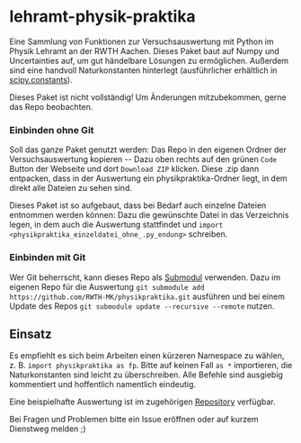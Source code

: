 # lehramt-physik-praktika
Eine Sammlung von Funktionen zur Versuchsauswertung mit Python im Physik Lehramt an der RWTH Aachen.
Dieses Paket baut auf Numpy und Uncertainties auf, um gut händelbare Lösungen zu ermöglichen. Außerdem sind eine
handvoll Naturkonstanten hinterlegt (ausführlicher erhältlich in 
[scipy.constants](https://docs.scipy.org/doc/scipy/reference/constants.html)).

Dieses Paket ist nicht vollständig! Um Änderungen mitzubekommen, gerne das Repo beobachten.
### Einbinden ohne Git
Soll das ganze Paket genutzt werden: Das Repo in den eigenen Ordner der Versuchsauswertung kopieren -- Dazu oben 
rechts auf den grünen `Code` Button der Webseite und dort `Download ZIP` klicken. Diese .zip dann entpacken, dass 
in der Auswertung ein physikpraktika-Ordner liegt, in dem direkt alle Dateien zu sehen sind. 

Dieses Paket ist so aufgebaut, dass bei Bedarf auch einzelne Dateien entnommen werden können: Dazu die gewünschte 
Datei in das Verzeichnis legen, in dem auch die Auswertung stattfindet und 
`import <physikpraktika_einzeldatei_ohne_.py_endung>` schreiben.

### Einbinden mit Git
Wer Git beherrscht, kann dieses Repo als [Submodul](https://github.blog/2016-02-01-working-with-submodules/)
verwenden. Dazu im eigenen Repo für die Auswertung ``git submodule add https://github.com/RWTH-MK/physikpraktika.git`` 
ausführen und bei einem Update des Repos ``git submodule update --recursive --remote`` nutzen.

## Einsatz
Es empfiehlt es sich beim Arbeiten einen kürzeren Namespace zu wählen, z. B. `import physikpraktika as fp`. 
Bitte auf keinen Fall `as *` importieren, die Naturkonstanten sind leicht zu überschreiben.
Alle Befehle sind ausgiebig kommentiert und hoffentlich namentlich eindeutig. 

Eine beispielhafte Auswertung ist im zugehörigen [Repository](https://github.com/RWTH-MK/physikpraktika_beispiel_Rutherford) verfügbar.

Bei Fragen und Problemen bitte ein Issue eröffnen oder auf kurzem Dienstweg melden ;) 
